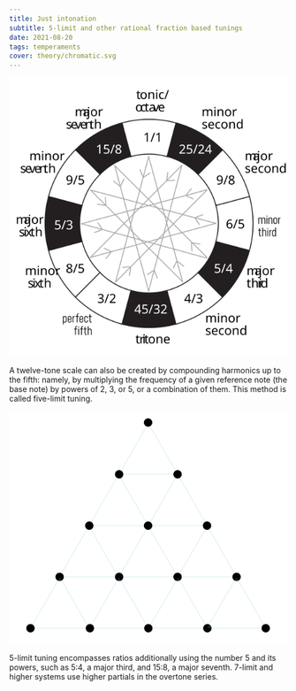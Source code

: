 ```yaml
---
title: Just intonation
subtitle: 5-limit and other rational fraction based tunings
date: 2021-08-20
tags: temperaments
cover: theory/chromatic.svg
---
```


![](./intervals.svg)

A twelve-tone scale can also be created by compounding harmonics up to the fifth: namely, by multiplying the frequency of a given reference note (the base note) by powers of 2, 3, or 5, or a combination of them. This method is called five-limit tuning.

![](./pentactys.svg)

5-limit tuning encompasses ratios additionally using the number 5 and its powers, such as 5:4, a major third, and 15:8, a major seventh. 7-limit and higher systems use higher partials in the overtone series.
